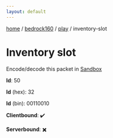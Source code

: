 ```yaml
---
layout: default
---
```


[home](/)  /  [bedrock160](/protocol/bedrock160)  /  [play](/protocol/bedrock160/play)  /  inventory-slot

# Inventory slot

Encode/decode this packet in [Sandbox](../../../sandbox/bedrock160#Play.InventorySlot)

**Id**: 50

**Id** (hex): 32

**Id** (bin): 00110010

**Clientbound**: ✔️

**Serverbound**: ✖️
